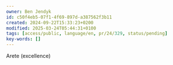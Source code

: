 ```yaml
---
owner: Ben Jendyk
id: c50f4eb5-07f1-4f69-897d-a387562f3b11
created: 2024-09-22T15:33:23+0200
modified: 2025-03-24T05:44:31+0100
tags: [access/public, language/en, pr/24/329, status/pending]
key-words: []
---
```


Arete (excellence)